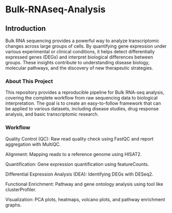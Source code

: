 # Bulk-RNAseq-Analysis
## Introduction 
Bulk RNA sequencing provides a powerful way to analyze transcriptomic changes across large groups of cells. By quantifying gene expression under various experimental or clinical conditions, it helps detect differentially expressed genes (DEGs) and interpret biological differences between groups. These insights contribute to understanding disease biology, molecular pathways, and the discovery of new therapeutic strategies.
### About This Project 
This repository provides a reproducible pipeline for Bulk RNA-seq analysis, covering the complete workflow from raw sequencing data to biological interpretation. The goal is to create an easy-to-follow framework that can be applied to various datasets, including disease studies, drug response analysis, and basic transcriptomic research.

### Workflow 
Quality Control (QC): Raw read quality check using FastQC and report aggregation with MultiQC.

Alignment: Mapping reads to a reference genome using  HISAT2.

Quantification: Gene expression quantification using featureCounts.

Differential Expression Analysis (DEA): Identifying DEGs with DESeq2.

Functional Enrichment: Pathway and gene ontology analysis using tool like clusterProfiler.

Visualization: PCA plots, heatmaps, volcano plots, and pathway enrichment graphs.
